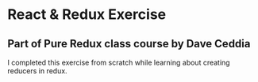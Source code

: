 # React & Redux Exercise
## Part of Pure Redux class course by Dave Ceddia

I completed this exercise from scratch while learning about
creating reducers in redux.
